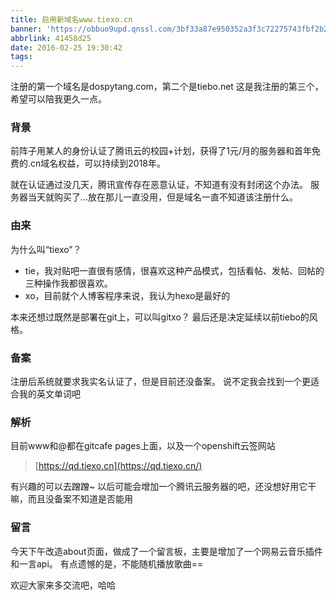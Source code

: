 ```yaml
---
title: 启用新域名www.tiexo.cn
banner: 'https://obbuo9upd.qnssl.com/3bf33a87e950352a3f3c72275743fbf2b2118b44.webp'
abbrlink: 41458d25
date: 2016-02-25 19:30:42
tags:
---
```

注册的第一个域名是dospytang.com，第二个是tiebo.net
这是我注册的第三个，希望可以陪我更久一点。
<!--more-->
### 背景

前阵子用某人的身份认证了腾讯云的校园+计划，获得了1元/月的服务器和首年免费的.cn域名权益，可以持续到2018年。

就在认证通过没几天，腾讯宣传存在恶意认证，不知道有没有封闭这个办法。
服务器当天就购买了...放在那儿一直没用，但是域名一直不知道该注册什么。

### 由来

为什么叫“tiexo”？
- tie，我对贴吧一直很有感情，很喜欢这种产品模式，包括看帖、发帖、回帖的三种操作我都很喜欢。
- xo，目前就个人博客程序来说，我认为hexo是最好的

本来还想过既然是部署在git上，可以叫gitxo？
最后还是决定延续以前tiebo的风格。

### 备案

注册后系统就要求我实名认证了，但是目前还没备案。
说不定我会找到一个更适合我的英文单词吧

### 解析

目前www和@都在gitcafe pages上面，以及一个openshift云签网站

> [https://qd.tiexo.cn](https://qd.tiexo.cn/)

有兴趣的可以去蹭蹭~
以后可能会增加一个腾讯云服务器的吧，还没想好用它干嘛，而且没备案不知道是否能用

### 留言

今天下午改造about页面，做成了一个留言板，主要是增加了一个网易云音乐插件和一言api。
有点遗憾的是，不能随机播放歌曲==

欢迎大家来多交流吧，哈哈